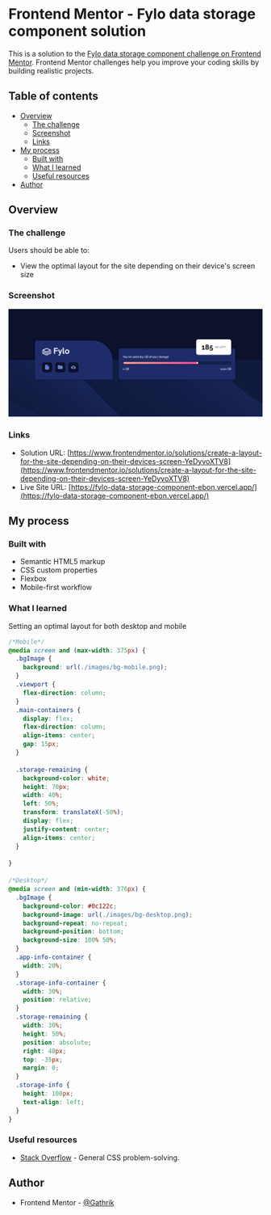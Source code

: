 # Frontend Mentor - Fylo data storage component solution

This is a solution to the [Fylo data storage component challenge on Frontend Mentor](https://www.frontendmentor.io/challenges/fylo-data-storage-component-1dZPRbV5n). Frontend Mentor challenges help you improve your coding skills by building realistic projects. 

## Table of contents

- [Overview](#overview)
  - [The challenge](#the-challenge)
  - [Screenshot](#screenshot)
  - [Links](#links)
- [My process](#my-process)
  - [Built with](#built-with)
  - [What I learned](#what-i-learned)
  - [Useful resources](#useful-resources)
- [Author](#author)

## Overview

### The challenge

Users should be able to:

- View the optimal layout for the site depending on their device's screen size

### Screenshot

![](./images/screenshot.png)

### Links

- Solution URL: [https://www.frontendmentor.io/solutions/create-a-layout-for-the-site-depending-on-their-devices-screen-YeDyvoXTV8](https://www.frontendmentor.io/solutions/create-a-layout-for-the-site-depending-on-their-devices-screen-YeDyvoXTV8)
- Live Site URL: [https://fylo-data-storage-component-ebon.vercel.app/](https://fylo-data-storage-component-ebon.vercel.app/)

## My process

### Built with

- Semantic HTML5 markup
- CSS custom properties
- Flexbox
- Mobile-first workflow

### What I learned
Setting an optimal layout for both desktop and mobile
```css
/*Mobile*/
@media screen and (max-width: 375px) {
  .bgImage {
    background: url(./images/bg-mobile.png);
  }
  .viewport {
    flex-direction: column;
  }
  .main-containers {
    display: flex;
    flex-direction: column;
    align-items: center;
    gap: 15px;
  }

  .storage-remaining {
    background-color: white;
    height: 70px;
    width: 40%;
    left: 50%;
    transform: translateX(-50%);
    display: flex;
    justify-content: center;
    align-items: center;
  }

}

/*Desktop*/
@media screen and (min-width: 376px) {
  .bgImage {
    background-color: #0c122c;
    background-image: url(./images/bg-desktop.png);
    background-repeat: no-repeat;
    background-position: bottom;
    background-size: 100% 50%;
  }
  .app-info-container {
    width: 20%;
  }
  .storage-info-container {
    width: 30%;
    position: relative;
  }
  .storage-remaining {
    width: 30%;
    height: 50%;
    position: absolute;
    right: 48px;
    top: -35px;
    margin: 0;
  }
  .storage-info {
    height: 100px;
    text-align: left;
  }
}
```
### Useful resources

- [Stack Overflow](https://stackoverflow.com/) - General CSS problem-solving.

## Author

- Frontend Mentor - [@Gathrik](https://www.frontendmentor.io/profile/Gathrik)


